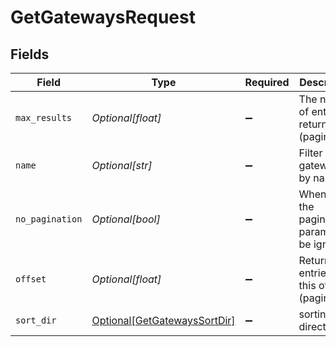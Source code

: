 # GetGatewaysRequest


## Fields

| Field                                                                         | Type                                                                          | Required                                                                      | Description                                                                   |
| ----------------------------------------------------------------------------- | ----------------------------------------------------------------------------- | ----------------------------------------------------------------------------- | ----------------------------------------------------------------------------- |
| `max_results`                                                                 | *Optional[float]*                                                             | :heavy_minus_sign:                                                            | The number of entries to return (pagination)                                  |
| `name`                                                                        | *Optional[str]*                                                               | :heavy_minus_sign:                                                            | Filter gateways by name                                                       |
| `no_pagination`                                                               | *Optional[bool]*                                                              | :heavy_minus_sign:                                                            | When true, the pagination params will be ignored                              |
| `offset`                                                                      | *Optional[float]*                                                             | :heavy_minus_sign:                                                            | Return entries from this offset (pagination)                                  |
| `sort_dir`                                                                    | [Optional[GetGatewaysSortDir]](../../models/operations/getgatewayssortdir.md) | :heavy_minus_sign:                                                            | sorting direction                                                             |